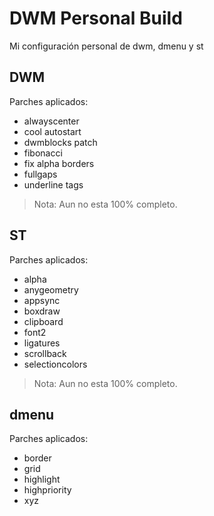 # DWM Personal Build
Mi configuración personal de dwm, dmenu y st

## DWM

Parches aplicados:
- alwayscenter
- cool autostart
- dwmblocks patch
- fibonacci 
- fix alpha borders
- fullgaps
- underline tags
> Nota: Aun no esta 100% completo.

## ST

Parches aplicados:
- alpha
- anygeometry
- appsync
- boxdraw
- clipboard
- font2
- ligatures
- scrollback
- selectioncolors
> Nota: Aun no esta 100% completo.

## dmenu

Parches aplicados:
- border
- grid
- highlight
- highpriority
- xyz
